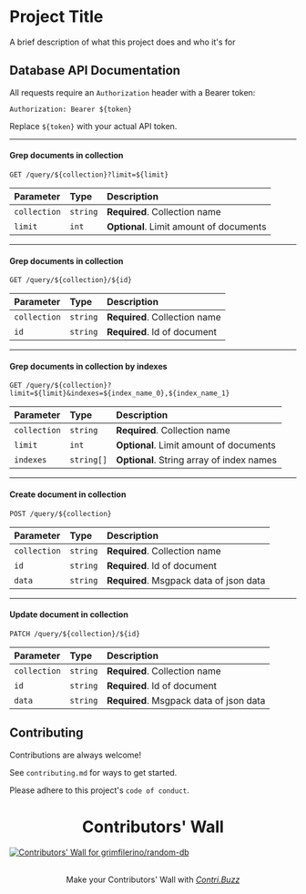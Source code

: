 # Project Title

A brief description of what this project does and who it's for



## Database API Documentation

All requests require an `Authorization` header with a Bearer token:

```
Authorization: Bearer ${token}
```

Replace `${token}` with your actual API token.

---

#### Grep documents in collection

```http
GET /query/${collection}?limit=${limit}
```

| Parameter     | Type     | Description                     |
| :------------ | :------- | :------------------------------ |
| `collection`  | `string` | **Required**. Collection name   |
| `limit`       | `int`    | **Optional**. Limit amount of documents |

---

#### Grep documents in collection

```http
GET /query/${collection}/${id}
```

| Parameter     | Type     | Description                     |
| :------------ | :------- | :------------------------------ |
| `collection`  | `string` | **Required**. Collection name   |
| `id`          | `string` | **Required**. Id of document    |

---

#### Grep documents in collection by indexes

```http
GET /query/${collection}?limit=${limit}&indexes=${index_name_0},${index_name_1}
```

| Parameter     | Type     | Description                     |
| :------------ | :------- | :------------------------------ |
| `collection`  | `string` | **Required**. Collection name   |
| `limit`       | `int`    | **Optional**. Limit amount of documents |
| `indexes`        | `string[]` | **Optional**. String array of index names   |

---

#### Create document in collection

```http
POST /query/${collection}
```

| Parameter     | Type     | Description                     |
| :------------ | :------- | :------------------------------ |
| `collection`  | `string` | **Required**. Collection name   |
| `id`          | `string` | **Required**. Id of document    |
| `data`        | `string` | **Required**. Msgpack data of json data    |

---

#### Update document in collection

```http
PATCH /query/${collection}/${id}
```

| Parameter     | Type     | Description                     |
| :------------ | :------- | :------------------------------ |
| `collection`  | `string` | **Required**. Collection name   |
| `id`          | `string` | **Required**. Id of document    |
| `data`        | `string` | **Required**. Msgpack data of json data    |


## Contributing

Contributions are always welcome!

See `contributing.md` for ways to get started.

Please adhere to this project's `code of conduct`.



<h1 align="center">Contributors' Wall</h1>

<a href="https://github.com/grimfilerino/random-db/graphs/contributors">
    <img src="https://contri.buzz/api/wall?repo=grimfilerino/random-db" alt="Contributors' Wall for grimfilerino/random-db" />
</a>

<br />
<br />
    
<p align="center">
    Make your Contributors' Wall with <a href="https://contri.buzz/"><i>Contri.Buzz</i></a>
</p>



